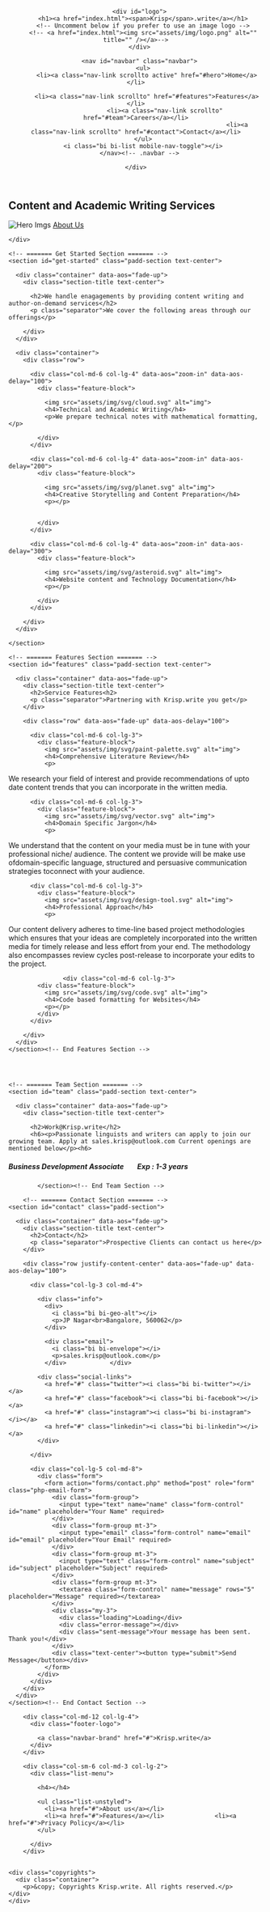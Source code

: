 <!DOCTYPE html>
<html lang="en">

<head>
  <meta charset="utf-8">
  <meta content="width=device-width, initial-scale=1.0" name="viewport">

  <title>Krisp.write</title>
  <meta content="" name="description">
  <meta content="" name="keywords">

  <!-- Favicons -->
  <link href="assets/img/favicon.png" rel="icon">
  <link href="assets/img/apple-touch-icon.png" rel="apple-touch-icon">

  <!-- Google Fonts -->
  <link href="https://fonts.googleapis.com/css?family=Open+Sans:300,300i,400,400i,700,700i|Roboto:100,300,400,500,700|Philosopher:400,400i,700,700i" rel="stylesheet">

  <!-- Vendor CSS Files -->
  <link href="assets/vendor/aos/aos.css" rel="stylesheet">
  <link href="assets/vendor/bootstrap/css/bootstrap.min.css" rel="stylesheet">
  <link href="assets/vendor/bootstrap-icons/bootstrap-icons.css" rel="stylesheet">
  <link href="assets/vendor/glightbox/css/glightbox.min.css" rel="stylesheet">
  <link href="assets/vendor/swiper/swiper-bundle.min.css" rel="stylesheet">

  <!-- Template Main CSS File -->
  <link href="assets/css/style.css" rel="stylesheet">
</head>

<body>

  <!-- ======= Header ======= -->
  <header id="header" class="header fixed-top d-flex align-items-center">
    <div class="container d-flex align-items-center justify-content-between">

      <div id="logo">
        <h1><a href="index.html"><span>Krisp</span>.write</a></h1>
        <!-- Uncomment below if you prefer to use an image logo -->
        <!-- <a href="index.html"><img src="assets/img/logo.png" alt="" title="" /></a>-->
      </div>

      <nav id="navbar" class="navbar">
        <ul>
          <li><a class="nav-link scrollto active" href="#hero">Home</a></li>
          
          <li><a class="nav-link scrollto" href="#features">Features</a></li>
                    <li><a class="nav-link scrollto" href="#team">Careers</a></li>
                                                            <li><a class="nav-link scrollto" href="#contact">Contact</a></li>
        </ul>
        <i class="bi bi-list mobile-nav-toggle"></i>
      </nav><!-- .navbar -->

    </div>
  </header><!-- End Header -->

  <!-- ======= Hero Section ======= -->
  <section id="hero">
    <div class="hero-container" data-aos="fade-in">
      <h1></h1>
      <h2>Content and Academic Writing Services</h2>
      <img src="assets/img/hero-img.png" alt="Hero Imgs" data-aos="zoom-out" data-aos-delay="100">
      <a href="#get-started" class="btn-get-started scrollto">About Us</a>
           
    </div>
  </section><!-- End Hero Section -->

  <main id="main">

    <!-- ======= Get Started Section ======= -->
    <section id="get-started" class="padd-section text-center">

      <div class="container" data-aos="fade-up">
        <div class="section-title text-center">

          <h2>We handle enagagements by providing content writing and author-on-demand services</h2>
          <p class="separator">We cover the following areas through our offerings</p>

        </div>
      </div>

      <div class="container">
        <div class="row">

          <div class="col-md-6 col-lg-4" data-aos="zoom-in" data-aos-delay="100">
            <div class="feature-block">

              <img src="assets/img/svg/cloud.svg" alt="img">
              <h4>Technical and Academic Writing</h4>
              <p>We prepare technical notes with mathematical formatting, </p>
              
            </div>
          </div>

          <div class="col-md-6 col-lg-4" data-aos="zoom-in" data-aos-delay="200">
            <div class="feature-block">

              <img src="assets/img/svg/planet.svg" alt="img">
              <h4>Creative Storytelling and Content Preparation</h4>
              <p></p>
              

            </div>
          </div>

          <div class="col-md-6 col-lg-4" data-aos="zoom-in" data-aos-delay="300">
            <div class="feature-block">

              <img src="assets/img/svg/asteroid.svg" alt="img">
              <h4>Website content and Technology Documentation</h4>
              <p></p>
              
            </div>
          </div>

        </div>
      </div>

    </section>

<!-- End Get Started Section -->
    <!-- ======= Features Section ======= -->
    <section id="features" class="padd-section text-center">

      <div class="container" data-aos="fade-up">
        <div class="section-title text-center">
          <h2>Service Features<h2>
          <p class="separator">Partnering with Krisp.write you get</p>
        </div>

        <div class="row" data-aos="fade-up" data-aos-delay="100">

          <div class="col-md-6 col-lg-3">
            <div class="feature-block">
              <img src="assets/img/svg/paint-palette.svg" alt="img">
              <h4>Comprehensive Literature Review</h4>
              <p>


We research your field of interest and provide recommendations of upto date content trends that you can incorporate in the written media.</p>
            </div>
          </div>

          <div class="col-md-6 col-lg-3">
            <div class="feature-block">
              <img src="assets/img/svg/vector.svg" alt="img">
              <h4>Domain Specific Jargon</h4>
              <p>

We understand that the content on your media must be in tune with your professional niche/ audience. 
The content we provide will be make use ofdomain-specific language, structured and persuasive communication strategies toconnect with your audience.</p>
            </div>
          </div>

          <div class="col-md-6 col-lg-3">
            <div class="feature-block">
              <img src="assets/img/svg/design-tool.svg" alt="img">
              <h4>Professional Approach</h4>
              <p>

Our content delivery adheres to time-line based project methodologies which ensures that your ideas are completely incorporated into the written media for timely release and less effort from your end.
The methodology also encompasses review cycles post-release to incorporate your edits to the project.</p>
            </div>
          </div>

                   <div class="col-md-6 col-lg-3">
            <div class="feature-block">
              <img src="assets/img/svg/code.svg" alt="img">
              <h4>Code based formatting for Websites</h4>
              <p></p>
            </div>
          </div>

        </div>
      </div>
    </section><!-- End Features Section -->




    <!-- ======= Team Section ======= -->
    <section id="team" class="padd-section text-center">

      <div class="container" data-aos="fade-up">
        <div class="section-title text-center">

          <h2>Work@Krisp.write</h2>
          <h6><p>Passionate linguists and writers can apply to join our growing team. Apply at sales.krisp@outlook.com Current openings are mentioned below</p><h6>

<h5><left>Business Development Associate&nbsp; &nbsp;&nbsp;&nbsp;&nbsp;&nbsp;&nbsp;Exp : 1-3 years</h5>
        </div>

            </section><!-- End Team Section -->

        <!-- ======= Contact Section ======= -->
    <section id="contact" class="padd-section">

      <div class="container" data-aos="fade-up">
        <div class="section-title text-center">
          <h2>Contact</h2>
          <p class="separator">Prospective Clients can contact us here</p>
        </div>

        <div class="row justify-content-center" data-aos="fade-up" data-aos-delay="100">

          <div class="col-lg-3 col-md-4">

            <div class="info">
              <div>
                <i class="bi bi-geo-alt"></i>
                <p>JP Nagar<br>Bangalore, 560062</p>
              </div>

              <div class="email">
                <i class="bi bi-envelope"></i>
                <p>sales.krisp@outlook.com</p>
              </div>            </div>

            <div class="social-links">
              <a href="#" class="twitter"><i class="bi bi-twitter"></i></a>
              <a href="#" class="facebook"><i class="bi bi-facebook"></i></a>
              <a href="#" class="instagram"><i class="bi bi-instagram"></i></a>
              <a href="#" class="linkedin"><i class="bi bi-linkedin"></i></a>
            </div>

          </div>

          <div class="col-lg-5 col-md-8">
            <div class="form">
              <form action="forms/contact.php" method="post" role="form" class="php-email-form">
                <div class="form-group">
                  <input type="text" name="name" class="form-control" id="name" placeholder="Your Name" required>
                </div>
                <div class="form-group mt-3">
                  <input type="email" class="form-control" name="email" id="email" placeholder="Your Email" required>
                </div>
                <div class="form-group mt-3">
                  <input type="text" class="form-control" name="subject" id="subject" placeholder="Subject" required>
                </div>
                <div class="form-group mt-3">
                  <textarea class="form-control" name="message" rows="5" placeholder="Message" required></textarea>
                </div>
                <div class="my-3">
                  <div class="loading">Loading</div>
                  <div class="error-message"></div>
                  <div class="sent-message">Your message has been sent. Thank you!</div>
                </div>
                <div class="text-center"><button type="submit">Send Message</button></div>
              </form>
            </div>
          </div>
        </div>
      </div>
    </section><!-- End Contact Section -->

  </main><!-- End #main -->

  <!-- ======= Footer ======= -->
  <footer class="footer">
    <div class="container">
      <div class="row">

        <div class="col-md-12 col-lg-4">
          <div class="footer-logo">

            <a class="navbar-brand" href="#">Krisp.write</a>
          </div>
        </div>

        <div class="col-sm-6 col-md-3 col-lg-2">
          <div class="list-menu">

            <h4></h4>

            <ul class="list-unstyled">
              <li><a href="#">About us</a></li>
              <li><a href="#">Features</a></li>              <li><a href="#">Privacy Policy</a></li>
            </ul>

          </div>
        </div>

        
    <div class="copyrights">
      <div class="container">
        <p>&copy; Copyrights Krisp.write. All rights reserved.</p>      </div>
    </div>

  </footer><!-- End  Footer -->

  <a href="#" class="back-to-top d-flex align-items-center justify-content-center"><i class="bi bi-arrow-up-short"></i></a>

  <!-- Vendor JS Files -->
  <script src="assets/vendor/aos/aos.js"></script>
  <script src="assets/vendor/bootstrap/js/bootstrap.bundle.min.js"></script>
  <script src="assets/vendor/glightbox/js/glightbox.min.js"></script>
  <script src="assets/vendor/php-email-form/validate.js"></script>
  <script src="assets/vendor/swiper/swiper-bundle.min.js"></script>

  <!-- Template Main JS File -->
  <script src="assets/js/main.js"></script>

</body>

</html>
